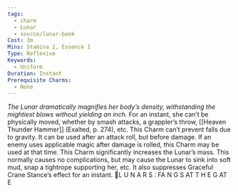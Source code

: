 ```yaml
---
tags:
  - charm
  - Lunar
  - source/lunar-book
Cost: 3m
Mins: Stamina 2, Essence 1
Type: Reflexive
Keywords:
  - Uniform
Duration: Instant
Prerequisite Charms:
  - None
---
```

*The Lunar dramatically magnifies her body’s density, withstanding the mightiest blows without yielding an inch.*
For an instant, she can’t be physically moved, whether by smash attacks, a grappler’s throw, [[Heaven Thunder Hammer]] (Exalted, p. 274), etc. This Charm can’t prevent falls due to gravity. It can be used after an attack roll, but before damage. If an enemy uses applicable magic after damage is rolled, this Charm may be used at that time. This Charm significantly increases the Lunar’s mass. This normally causes no complications, but may cause the Lunar to sink into soft mud, snap a tightrope supporting her, etc. It also suppresses Graceful Crane Stance’s effect for an instant. L U N A R S : FA N G S AT T H E G AT E